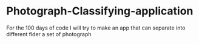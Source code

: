 # Photograph-Classifying-application
For the 100 days of code I will try to make an app that can separate into different flder a set of photograph
